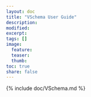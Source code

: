 ```yaml
---
layout: doc
title: "VSchema User Guide"
description:
modified:
excerpt:
tags: []
image:
  feature:
  teaser:
  thumb:
toc: true
share: false
---
```


{% include doc/VSchema.md %}

